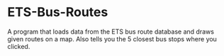 # ETS-Bus-Routes
A program that loads data from the ETS bus route database and draws given routes on a map. Also tells you the 5 closest bus stops where you clicked.
